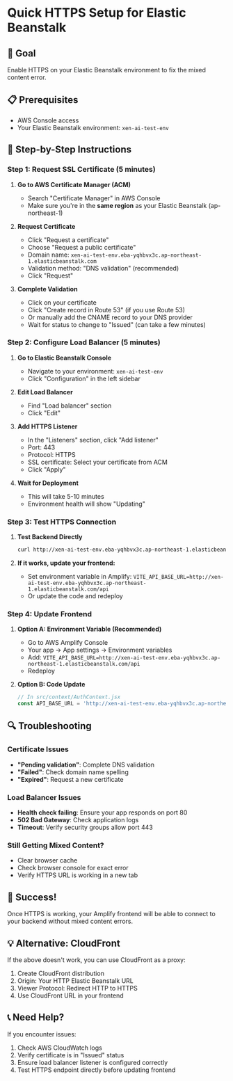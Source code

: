 # Quick HTTPS Setup for Elastic Beanstalk

## 🎯 Goal
Enable HTTPS on your Elastic Beanstalk environment to fix the mixed content error.

## 📋 Prerequisites
- AWS Console access
- Your Elastic Beanstalk environment: `xen-ai-test-env`

## 🚀 Step-by-Step Instructions

### Step 1: Request SSL Certificate (5 minutes)

1. **Go to AWS Certificate Manager (ACM)**
   - Search "Certificate Manager" in AWS Console
   - Make sure you're in the **same region** as your Elastic Beanstalk (ap-northeast-1)

2. **Request Certificate**
   - Click "Request a certificate"
   - Choose "Request a public certificate"
   - Domain name: `xen-ai-test-env.eba-yqhbvx3c.ap-northeast-1.elasticbeanstalk.com`
   - Validation method: "DNS validation" (recommended)
   - Click "Request"

3. **Complete Validation**
   - Click on your certificate
   - Click "Create record in Route 53" (if you use Route 53)
   - Or manually add the CNAME record to your DNS provider
   - Wait for status to change to "Issued" (can take a few minutes)

### Step 2: Configure Load Balancer (5 minutes)

1. **Go to Elastic Beanstalk Console**
   - Navigate to your environment: `xen-ai-test-env`
   - Click "Configuration" in the left sidebar

2. **Edit Load Balancer**
   - Find "Load balancer" section
   - Click "Edit"

3. **Add HTTPS Listener**
   - In the "Listeners" section, click "Add listener"
   - Port: 443
   - Protocol: HTTPS
   - SSL certificate: Select your certificate from ACM
   - Click "Apply"

4. **Wait for Deployment**
   - This will take 5-10 minutes
   - Environment health will show "Updating"

### Step 3: Test HTTPS Connection

1. **Test Backend Directly**
   ```bash
   curl http://xen-ai-test-env.eba-yqhbvx3c.ap-northeast-1.elasticbeanstalk.com/api/health
   ```

2. **If it works, update your frontend:**
   - Set environment variable in Amplify: `VITE_API_BASE_URL=http://xen-ai-test-env.eba-yqhbvx3c.ap-northeast-1.elasticbeanstalk.com/api`
   - Or update the code and redeploy

### Step 4: Update Frontend

1. **Option A: Environment Variable (Recommended)**
   - Go to AWS Amplify Console
   - Your app → App settings → Environment variables
   - Add: `VITE_API_BASE_URL=http://xen-ai-test-env.eba-yqhbvx3c.ap-northeast-1.elasticbeanstalk.com/api`
   - Redeploy

2. **Option B: Code Update**
   ```javascript
   // In src/context/AuthContext.jsx
   const API_BASE_URL = 'http://xen-ai-test-env.eba-yqhbvx3c.ap-northeast-1.elasticbeanstalk.com/api';
   ```

## 🔍 Troubleshooting

### Certificate Issues
- **"Pending validation"**: Complete DNS validation
- **"Failed"**: Check domain name spelling
- **"Expired"**: Request a new certificate

### Load Balancer Issues
- **Health check failing**: Ensure your app responds on port 80
- **502 Bad Gateway**: Check application logs
- **Timeout**: Verify security groups allow port 443

### Still Getting Mixed Content?
- Clear browser cache
- Check browser console for exact error
- Verify HTTPS URL is working in a new tab

## 🎉 Success!
Once HTTPS is working, your Amplify frontend will be able to connect to your backend without mixed content errors.

## 💡 Alternative: CloudFront
If the above doesn't work, you can use CloudFront as a proxy:
1. Create CloudFront distribution
2. Origin: Your HTTP Elastic Beanstalk URL
3. Viewer Protocol: Redirect HTTP to HTTPS
4. Use CloudFront URL in your frontend

## 📞 Need Help?
If you encounter issues:
1. Check AWS CloudWatch logs
2. Verify certificate is in "Issued" status
3. Ensure load balancer listener is configured correctly
4. Test HTTPS endpoint directly before updating frontend
